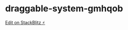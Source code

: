 # draggable-system-gmhqob

[Edit on StackBlitz ⚡️](https://stackblitz.com/edit/draggable-system-gmhqob)